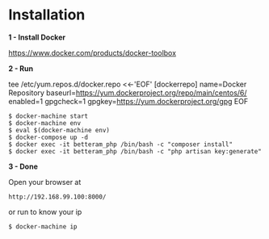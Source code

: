 # Installation

**1 - Install Docker**

https://www.docker.com/products/docker-toolbox

**2 - Run**

tee /etc/yum.repos.d/docker.repo <<-'EOF'
[dockerrepo]
name=Docker Repository
baseurl=https://yum.dockerproject.org/repo/main/centos/6/
enabled=1
gpgcheck=1
gpgkey=https://yum.dockerproject.org/gpg
EOF

```
$ docker-machine start
$ docker-machine env
$ eval $(docker-machine env)
$ docker-compose up -d
$ docker exec -it betteram_php /bin/bash -c "composer install"
$ docker exec -it betteram_php /bin/bash -c "php artisan key:generate"
```

**3 - Done**

Open your browser at 

```
http://192.168.99.100:8000/
```

or run to know your ip

```
$ docker-machine ip
```

